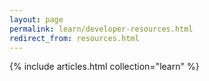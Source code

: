 ```yaml
---
layout: page
permalink: learn/developer-resources.html
redirect_from: resources.html
---
```


{% include articles.html collection="learn" %}